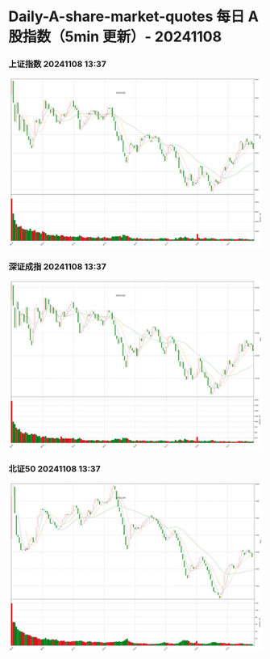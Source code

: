 
# Daily-A-share-market-quotes 每日 A 股指数（5min 更新）- 20241108

### 上证指数 20241108 13:37
![](./fig/2024/11/20241108-sh000001.png)

### 深证成指 20241108 13:37
![](./fig/2024/11/20241108-sz399001.png)

### 北证50 20241108 13:37
![](./fig/2024/11/20241108-bj899050.png)

